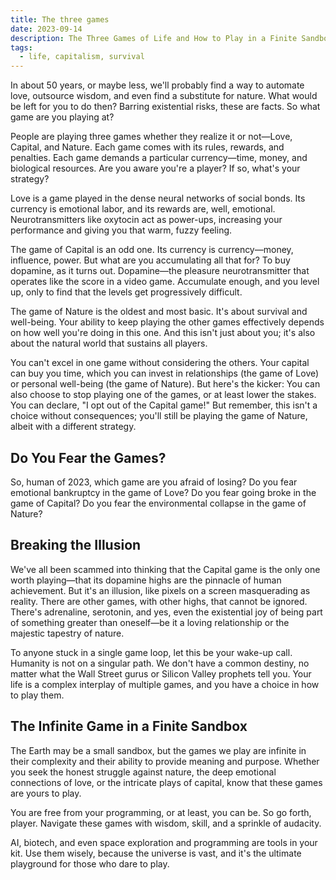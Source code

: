 ```yaml
---
title: The three games
date: 2023-09-14
description: The Three Games of Life and How to Play in a Finite Sandbox
tags:
  - life, capitalism, survival
---
```

In about 50 years, or maybe less, we'll probably find a way to automate love, outsource wisdom, and even find a substitute for nature. What would be left for you to do then? Barring existential risks, these are facts. So what game are you playing at?

People are playing three games whether they realize it or not—Love, Capital, and Nature. Each game comes with its rules, rewards, and penalties. Each game demands a particular currency—time, money, and biological resources. Are you aware you're a player? If so, what's your strategy?

Love is a game played in the dense neural networks of social bonds. Its currency is emotional labor, and its rewards are, well, emotional. Neurotransmitters like oxytocin act as power-ups, increasing your performance and giving you that warm, fuzzy feeling.

The game of Capital is an odd one. Its currency is currency—money, influence, power. But what are you accumulating all that for? To buy dopamine, as it turns out. Dopamine—the pleasure neurotransmitter that operates like the score in a video game. Accumulate enough, and you level up, only to find that the levels get progressively difficult. 

The game of Nature is the oldest and most basic. It's about survival and well-being. Your ability to keep playing the other games effectively depends on how well you're doing in this one. And this isn't just about you; it's also about the natural world that sustains all players.

You can't excel in one game without considering the others. Your capital can buy you time, which you can invest in relationships (the game of Love) or personal well-being (the game of Nature). But here's the kicker: You can also choose to stop playing one of the games, or at least lower the stakes. You can declare, "I opt out of the Capital game!" But remember, this isn't a choice without consequences; you'll still be playing the game of Nature, albeit with a different strategy.

## Do You Fear the Games?

So, human of 2023, which game are you afraid of losing? Do you fear emotional bankruptcy in the game of Love? Do you fear going broke in the game of Capital? Do you fear the environmental collapse in the game of Nature? 

## Breaking the Illusion

We've all been scammed into thinking that the Capital game is the only one worth playing—that its dopamine highs are the pinnacle of human achievement. But it's an illusion, like pixels on a screen masquerading as reality. There are other games, with other highs, that cannot be ignored. There's adrenaline, serotonin, and yes, even the existential joy of being part of something greater than oneself—be it a loving relationship or the majestic tapestry of nature.

To anyone stuck in a single game loop, let this be your wake-up call. Humanity is not on a singular path. We don't have a common destiny, no matter what the Wall Street gurus or Silicon Valley prophets tell you. Your life is a complex interplay of multiple games, and you have a choice in how to play them. 

## The Infinite Game in a Finite Sandbox

The Earth may be a small sandbox, but the games we play are infinite in their complexity and their ability to provide meaning and purpose. Whether you seek the honest struggle against nature, the deep emotional connections of love, or the intricate plays of capital, know that these games are yours to play.

You are free from your programming, or at least, you can be. So go forth, player. Navigate these games with wisdom, skill, and a sprinkle of audacity.

AI, biotech, and even space exploration and programming are tools in your kit. Use them wisely, because the universe is vast, and it's the ultimate playground for those who dare to play.
